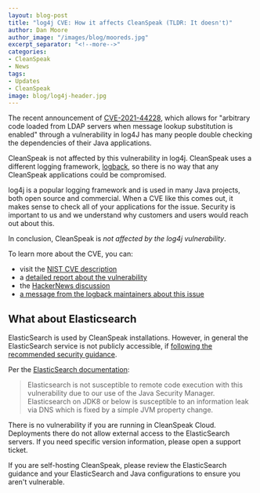 ```yaml
---
layout: blog-post
title: "log4j CVE: How it affects CleanSpeak (TLDR: It doesn't)"
author: Dan Moore
author_image: "/images/blog/mooreds.jpg"
excerpt_separator: "<!--more-->"
categories:
- CleanSpeak
- News
tags:
- Updates
- CleanSpeak
image: blog/log4j-header.jpg
---
```


The recent announcement of [CVE-2021-44228](https://nvd.nist.gov/vuln/detail/CVE-2021-44228), which allows for "arbitrary code loaded from LDAP servers when message lookup substitution is enabled" through a vulnerability in log4J has many people double checking the dependencies of their Java applications.

CleanSpeak is not affected by this vulnerability in log4j. CleanSpeak uses a different logging framework, [logback](http://logback.qos.ch/), so there is no way that any CleanSpeak applications could be compromised. 

<!--more-->

log4j is a popular logging framework and is used in many Java projects, both open source and commercial. When a CVE like this comes out, it makes sense to check all of your applications for the issue. Security is important to us and we understand why customers and users would reach out about this.

In conclusion, CleanSpeak is *not affected by the log4j vulnerability*.

To learn more about the CVE, you can:

* visit the [NIST CVE description](https://nvd.nist.gov/vuln/detail/CVE-2021-44228)
* a [detailed report about the vulnerability](https://www.lunasec.io/docs/blog/log4j-zero-day/)
* the [HackerNews discussion](https://news.ycombinator.com/item?id=29504755)
* [a message from the logback maintainers about this issue](http://mailman.qos.ch/pipermail/announce/2021/000163.html)

## What about Elasticsearch

ElasticSearch is used by CleanSpeak installations. However, in general the ElasticSearch service is not publicly accessible, if [following the recommended security guidance](/docs/3.x/tech/installation-guide/securing).

Per the [ElasticSearch documentation](https://discuss.elastic.co/t/apache-log4j2-remote-code-execution-rce-vulnerability-cve-2021-44228-esa-2021-31/291476):

> Elasticsearch is not susceptible to remote code execution with this vulnerability due to our use of the Java Security Manager. Elasticsearch on JDK8 or below is susceptible to an information leak via DNS which is fixed by a simple JVM property change.

There is no vulnerability if you are running in CleanSpeak Cloud. Deployments there do not allow external access to the ElasticSearch servers. If you need specific version information, please open a support ticket.

If you are self-hosting CleanSpeak, please review the ElasticSearch guidance and your ElasticSearch and Java configurations to ensure you aren't vulnerable.

